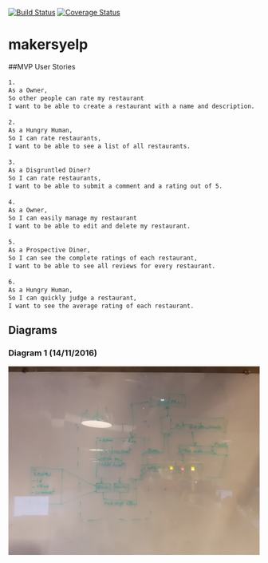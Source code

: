 [![Build Status](https://travis-ci.org/calveym/makersyelp.svg?branch=master)](https://travis-ci.org/calveym/makersyelp)
[![Coverage Status](https://coveralls.io/repos/github/calveym/makersyelp/badge.svg?branch=coveralls%2316)](https://coveralls.io/github/calveym/makersyelp?branch=coveralls%2316)

# makersyelp

##MVP User Stories
```
1.
As a Owner,
So other people can rate my restaurant
I want to be able to create a restaurant with a name and description.

2.
As a Hungry Human,
So I can rate restaurants,
I want to be able to see a list of all restaurants.

3.
As a Disgruntled Diner?
So I can rate restaurants,
I want to be able to submit a comment and a rating out of 5.

4.
As a Owner,
So I can easily manage my restaurant
I want to be able to edit and delete my restaurant.

5.
As a Prospective Diner,
So I can see the complete ratings of each restaurant,
I want to be able to see all reviews for every restaurant.

6.
As a Hungry Human,
So I can quickly judge a restaurant,
I want to see the average rating of each restaurant.
```

## Diagrams

### Diagram 1 (14/11/2016)

![Diagram 1](/images/makersyelp_diagram1.jpg)
